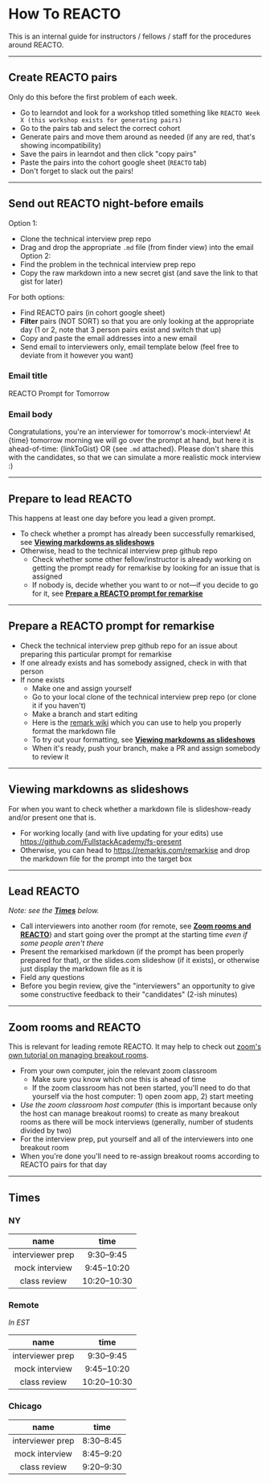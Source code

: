 # How To REACTO

This is an internal guide for instructors / fellows / staff for the procedures around REACTO.

---

## Create REACTO pairs

Only do this before the first problem of each week.

- Go to learndot and look for a workshop titled something like `REACTO Week X (this workshop exists for generating pairs)`
- Go to the pairs tab and select the correct cohort 
- Generate pairs and move them around as needed (if any are red, that's showing incompatibility)
- Save the pairs in learndot and then click "copy pairs"
- Paste the pairs into the cohort google sheet (`REACTO` tab)
- Don't forget to slack out the pairs!

---

## Send out REACTO night-before emails

Option 1:
  - Clone the technical interview prep repo
  - Drag and drop the appropriate `.md` file (from finder view) into the email
Option 2:
- Find the problem in the technical interview prep repo
- Copy the raw markdown into a new secret gist (and save the link to that gist for later)

For both options:
- Find REACTO pairs (in cohort google sheet)
- **Filter** pairs (NOT SORT) so that you are only looking at the appropriate day (1 or 2, note that 3 person pairs exist and switch that up)
- Copy and paste the email addresses into a new email
- Send email to interviewers only, email template below (feel free to deviate from it however you want)

### Email title

REACTO Prompt for Tomorrow

### Email body

Congratulations, you're an interviewer for tomorrow's mock-interview! At {time} tomorrow morning we will go over the prompt at hand, but here it is ahead-of-time: {linkToGist} OR {see `.md` attached}. Please don't share this with the candidates, so that we can simulate a more realistic mock interview :)

---

## Prepare to lead REACTO

This happens at least one day before you lead a given prompt.

- To check whether a prompt has already been successfully remarkised, see [**Viewing markdowns as slideshows**](#viewing-markdowns-as-slideshows)
- Otherwise, head to the technical interview prep github repo
  - Check whether some other fellow/instructor is already working on getting the prompt ready for remarkise by looking for an issue that is assigned
  - If nobody is, decide whether you want to or not—if you decide to go for it, see [**Prepare a REACTO prompt for remarkise**](#prepare-a-reacto-prompt-for-remarkise)

---

## Prepare a REACTO prompt for remarkise

- Check the technical interview prep github repo for an issue about preparing this particular prompt for remarkise
- If one already exists and has somebody assigned, check in with that person
- If none exists
  - Make one and assign yourself
  - Go to your local clone of the technical interview prep repo (or clone it if you haven't)
  - Make a branch and start editing
  - Here is the [remark wiki](https://github.com/gnab/remark/wiki) which you can use to help you properly format the markdown file
  - To try out your formatting, see [**Viewing markdowns as slideshows**](#viewing-markdowns-as-slideshows)
  - When it's ready, push your branch, make a PR and assign somebody to review it

---

## Viewing markdowns as slideshows

For when you want to check whether a markdown file is slideshow-ready and/or present one that is.

- For working locally (and with live updating for your edits) use https://github.com/FullstackAcademy/fs-present
- Otherwise, you can head to https://remarkjs.com/remarkise and drop the markdown file for the prompt into the target box

---

## Lead REACTO

*Note: see the [**Times**](#times) below.*

- Call interviewers into another room (for remote, see [**Zoom rooms and REACTO**](#zoom-rooms-and-reacto)) and start going over the prompt at the starting time *even if some people aren't there*
- Present the remarkised markdown (if the prompt has been properly prepared for that), or the slides.com slideshow (if it exists), or otherwise just display the markdown file as it is
- Field any questions
- Before you begin review, give the "interviewers" an opportunity to give some constructive feedback to their "candidates" (2-ish minutes)

---

## Zoom rooms and REACTO

This is relevant for leading remote REACTO. It may help to check out [zoom's own tutorial on managing breakout rooms](https://support.zoom.us/hc/en-us/articles/206476313-Managing-Video-Breakout-Rooms).

- From your own computer, join the relevant zoom classroom
  - Make sure you know which one this is ahead of time
  - If the zoom classroom has not been started, you'll need to do that yourself via the host computer: 1) open zoom app, 2) start meeting
- *Use the zoom classroom host computer* (this is important because only the host can manage breakout rooms) to create as many breakout rooms as there will be mock interviews (generally, number of students divided by two)
- For the interview prep, put yourself and all of the interviewers into one breakout room
- When you're done you'll need to re-assign breakout rooms according to REACTO pairs for that day

---

## Times

### NY

| name             | time        |
|:----------------:|:-----------:|
| interviewer prep | 9:30–9:45   |
| mock interview   | 9:45–10:20  |
| class review     | 10:20–10:30 |

### Remote

*In EST*

| name             | time        |
|:----------------:|:-----------:|
| interviewer prep | 9:30–9:45   |
| mock interview   | 9:45–10:20  |
| class review     | 10:20–10:30 |

### Chicago

| name             | time      |
|:----------------:|:---------:|
| interviewer prep | 8:30–8:45 |
| mock interview   | 8:45–9:20 |
| class review     | 9:20–9:30 |
